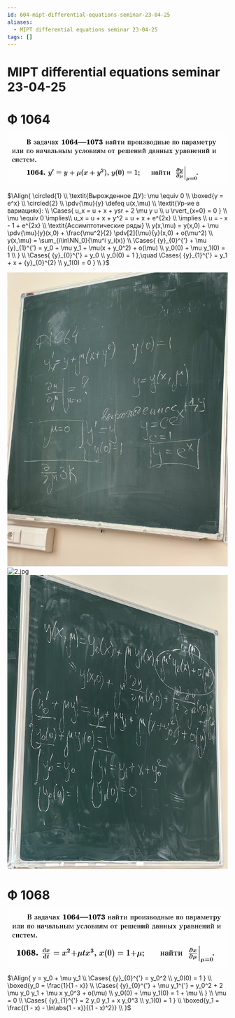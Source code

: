 ```yaml
---
id: 604-mipt-differential-equations-seminar-23-04-25
aliases:
  - MIPT differential equations seminar 23-04-25
tags: []
---
```


# MIPT differential equations seminar 23-04-25

# Ф 1064

![23-04-25_15-47-25_439.png](assets/imgs/23-04-25_15-47-25_439.png)

$\Align{
\circled{1} \\
\textit{Вырожденное ДУ}: \mu \equiv 0 \\
\boxed{y = e^x} \\
\circled{2} \\
\pdv{\mu}{y} \defeq u(x,\mu) \\
\textit{Ур-ие в вариациях}: \\
\Cases{
u_x = u + x + ysr + 2 \mu y u \\
u \rvert_{x=0} = 0
} \\
\mu \equiv 0 \implies\\
u_x = u + x + y^2 = u + x + e^{2x} \\
\implies \\
u = - x - 1 + e^{2x} \\
\textit{Ассимптотические ряды} \\
y(x,\mu) = y(x,0) + \mu \pdv{\mu}{y}(x,0) + \frac{\mu^2}{2} \pdv[2]{\mu}{y}(x,0) + o(\mu^2) \\
y(x,\mu) = \sum_{i\in\NN_0}{\mu^i y_i(x)} \\
\Cases{
{y}_{0}^{'} + \mu {y}_{1}^{'} = y_0 + \mu y_1 + \mu(x + y_0^2) + o(\mu) \\
y_0(0) + \mu y_1(0) = 1 \\
} \\
\Cases{
{y}_{0}^{'} = y_0 \\
y_0(0) = 1
},\quad
\Cases{
{y}_{1}^{'} = y_1 + x + {y}_{0}^{2} \\
y_1(0) = 0
} \\
}$

![1.jpg](assets/imgs/23-04-25_16-13-27_606_IMG_20250423_155710.jpg)
![2.jpg](assets/imgs/23-04-25_16-13-27_113_IMG_20250423_155714.jpg)
![3.jpg](assets/imgs/23-04-25_16-13-27_888_IMG_20250423_155718.jpg)

# Ф 1068

![23-04-25_16-02-43_759.png](assets/imgs/23-04-25_16-02-43_759.png)
![23-04-25_16-02-26_429.png](assets/imgs/23-04-25_16-02-26_429.png)

$\Align{
y = y_0 + \mu y_1 \\
\Cases{
{y}_{0}^{'} = y_0^2 \\
y_0(0) = 1
} \\
\boxed{y_0 = \frac{1}{1 - x}} \\
\Cases{
{y}_{0}^{'} + \mu y_1^{'} = y_0^2 + 2 \mu y_0 y_1 + \mu x y_0^3 + o(\mu) \\
y_0(0) + \mu y_1(0) = 1 + \mu \\
} \\
\mu = 0 \\
\Cases{
{y}_{1}^{'} = 2 y_0 y_1 + x y_0^3 \\
y_1(0) = 1
} \\
\boxed{y_1 = \frac{(1 - x) - \ln\abs{1 - x}}{(1 - x)^2}} \\
}$
